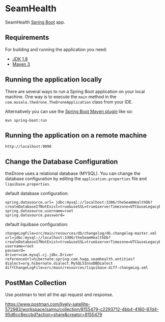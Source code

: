# SeamHealth

SeamHealth [Spring Boot](http://projects.spring.io/spring-boot/) app.

## Requirements

For building and running the application you need:

- [JDK 1.8](http://www.oracle.com/technetwork/java/javase/downloads/jdk8-downloads-2133151.html)
- [Maven 3](https://maven.apache.org)

## Running the application locally

There are several ways to run a Spring Boot application on your local machine. One way is to execute the `main` method in the `com.musala.thedrone.TheDroneApplication` class from your IDE.

Alternatively you can use the [Spring Boot Maven plugin](https://docs.spring.io/spring-boot/docs/current/reference/html/build-tool-plugins-maven-plugin.html) like so:

```shell
mvn spring-boot:run
```

## Running the application on a remote machine
```shell
http://localhost:9090
```
## Change the Database Configuration
theDrone uses a relational database (MYSQL). You can change the database configuration by editing the `application.properties` file and `liquibase.properties`.

default database configuration:

```properties
spring.datasource.url= jdbc:mysql://localhost:3306/theSeamHealthDb?createDatabaseIfNotExist=true&useSSL=true&serverTimezone=UTC&useLegacyDatetimeCode=false&enabledTLSProtocols=TLSv1.2
spring.datasource.username=root
spring.datasource.password=
```

default liquibase configuration:

```properties
changeLogFile=src/main/resources/db/changelog/db.changelog-master.xml
url=jdbc:mysql://localhost:3306/theSeamHealthDb?createDatabaseIfNotExist=true&useSSL=true&serverTimezone=UTC&useLegacyDatetimeCode=false&enabledTLSProtocols=TLSv1.2
username=root
password=
driver=com.mysql.cj.jdbc.Driver
referenceUrl=hibernate:spring:com.haqq.seamhealth.entities?dialect=org.hibernate.dialect.MySQL5InnoDBDialect
diffChangeLogFile=src/main/resources/liquibase-diff-changeLog.xml
```

## PostMan Collection
Use postman to test all the api request and response.

https://www.postman.com/lively-satellite-572983/workspace/samiu/collection/8155479-c2293712-4bb4-4180-87d4-95d6cc8eccbd?action=share&creator=8155479